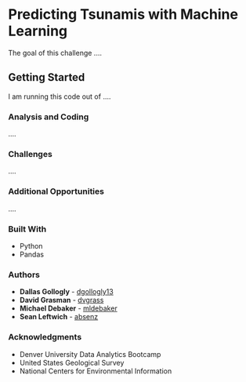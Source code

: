# Predicting Tsunamis with Machine Learning

The goal of this challenge ....

## Getting Started 

I am running this code out of .... 

### Analysis and Coding 

....

### Challenges

....

### Additional Opportunities

....

### Built With

* Python
* Pandas 

### Authors

* **Dallas Gollogly** - [dgollogly13](https://github.com/dgollogly13)
* **David Grasman** - [dvgrass](https://github.com/dvgrass)
* **Michael Debaker** - [mldebaker](https://github.com/mldebaker)
* **Sean Leftwich** - [absenz](https://github.com/absenz)

### Acknowledgments

* Denver University Data Analytics Bootcamp 
* United States Geological Survey
* National Centers for Environmental Information 
